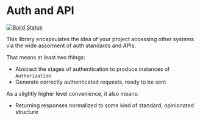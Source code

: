 ﻿# Auth and API

[![Build Status](https://travis-ci.org/atrauzzi/auth-and-api.svg?branch=master)](https://travis-ci.org/atrauzzi/auth-and-api)

This library encapsulates the idea of your project accessing other systems via 
the wide assorment of auth standards and APIs.

That means at least two things:

 - Abstract the stages of authentication to produce instances of `Authorization`
 - Generate correctly authenticated requests, ready to be sent

As a slightly higher level convenience, it also means:
 
 - Returning responses normalized to some kind of standard, opinionated structure
